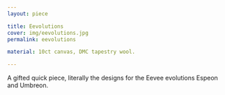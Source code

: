 ```yaml
---
layout: piece

title: Eevolutions
cover: img/eevolutions.jpg
permalink: eevolutions

material: 10ct canvas, DMC tapestry wool. 

---
```


A gifted quick piece, literally the designs for the Eevee evolutions Espeon and Umbreon. 
